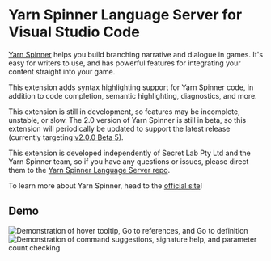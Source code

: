 # Yarn Spinner Language Server for Visual Studio Code

[Yarn Spinner](https://yarnspinner.dev) helps you build branching narrative and dialogue in games. It's easy for writers to use, and has powerful features for integrating your content straight into your game.

This extension adds syntax highlighting support for Yarn Spinner code, in addition to code completion, semantic highlighting, diagnostics, and more. 

This extension is still in development, so features may be incomplete, unstable, or slow. The 2.0 version of Yarn Spinner is still in beta, so this extension will periodically be updated to support the latest release (currently targeting [v2.0.0 Beta 5](https://github.com/YarnSpinnerTool/YarnSpinner/releases/tag/v2.0.0-beta5)).

This extension is developed independently of Secret Lab Pty Ltd and the Yarn Spinner team, so if you have any questions or issues, please direct them to the [Yarn Spinner Language Server repo](https://github.com/pappleby/YarnSpinnerLanguageServer).

To learn more about Yarn Spinner, head to the [official site](https://yarnspinner.dev)!

## Demo
<img src="https://user-images.githubusercontent.com/408888/133907128-ab3fe7a3-b2cf-4ce6-98d7-65f048fbae1f.gif" alt="Demonstration of hover tooltip, Go to references, and Go to definition" />

<img src="https://user-images.githubusercontent.com/408888/133907396-9cabe05b-bdf8-44d3-a8df-6e44e55fab98.gif" alt="Demonstration of command suggestions, signature help, and parameter count checking" />
